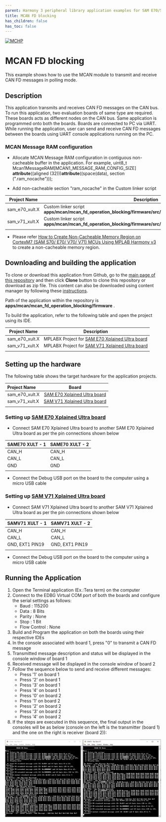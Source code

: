 ```yaml
---
parent: Harmony 3 peripheral library application examples for SAM E70/S70/V70/V71 family
title: MCAN FD blocking 
has_children: false
has_toc: false
---
```


[![MCHP](https://www.microchip.com/ResourcePackages/Microchip/assets/dist/images/logo.png)](https://www.microchip.com)

# MCAN FD blocking

This example shows how to use the MCAN module to transmit and receive CAN FD messages in polling mode.

## Description

This application transmits and receives CAN FD messages on the CAN bus. To run this application, two evaluation boards of same type are required. These boards acts as different nodes on the CAN bus. Same application is programmed onto both the boards. Boards are connected to PC via UART. While running the application, user can send and receive CAN FD messages between the boards using UART console applications running on the PC.

### MCAN Message RAM configuration
- Allocate MCAN Message RAM configuration in contiguous non-cacheable buffer in the application.
  For example, uint8_t Mcan1MessageRAM[MCAN1_MESSAGE_RAM_CONFIG_SIZE] __attribute__((aligned (32)))__attribute__((space(data), section (".ram_nocache"))); 

- Add non-cacheable section "ram_nocache" in the Custom linker script

| Project Name      | Description                                    |
| ----------------- | ---------------------------------------------- |
| sam_e70_xult.X    | Custom linker script **apps/mcan/mcan_fd_operation_blocking/firmware/src/config/sam_e70_xult/ATSAME70Q21B.ld** |
| sam_v71_xult.X    | Custom linker script **apps/mcan/mcan_fd_operation_blocking/firmware/src/config/sam_v71_xult/ATSAMV71Q21B.ld** |
|||

- Please refer [How to Create Non-Cacheable Memory Region on CortexM7 (SAM S70/ E70/ V70/ V71) MCUs Using MPLAB Harmony
v3](http://ww1.microchip.com/downloads/en/DeviceDoc/How_to_Create_Non-Cacheabl_%20Memory_Region_on_Cortex-M7_(SAME70)_MCU_Using_MPLAB_Harmonyv3_DS90003260A.pdf) to create a non-cacheable memory region.

## Downloading and building the application

To clone or download this application from Github, go to the [main page of this repository](https://github.com/Microchip-MPLAB-Harmony/csp_apps_sam_e70_s70_v70_v71) and then click **Clone** button to clone this repository or download as zip file.
This content can also be downloaded using content manager by following these [instructions](https://github.com/Microchip-MPLAB-Harmony/contentmanager/wiki).

Path of the application within the repository is **apps/mcan/mcan_fd_operation_blocking/firmware** .

To build the application, refer to the following table and open the project using its IDE.

| Project Name      | Description                                    |
| ----------------- | ---------------------------------------------- |
| sam_e70_xult.X    | MPLABX Project for [SAM E70 Xplained Ultra board](https://www.microchip.com/DevelopmentTools/ProductDetails/PartNO/DM320113)|
| sam_v71_xult.X    | MPLABX Project for  [SAM V71 Xplained Ultra board](https://www.microchip.com/developmenttools/ProductDetails/atsamv71-xult)|
|||

## Setting up the hardware

The following table shows the target hardware for the application projects.

| Project Name| Board|
|:---------|:---------:|
|sam_e70_xult.X | [SAM E70 Xplained Ultra board](https://www.microchip.com/DevelopmentTools/ProductDetails/PartNO/DM320113)|
|sam_v71_xult.X | [SAM V71 Xplained Ultra board](https://www.microchip.com/developmenttools/ProductDetails/atsamv71-xult)|
|||

### Setting up [SAM E70 Xplained Ultra board](https://www.microchip.com/DevelopmentTools/ProductDetails/PartNO/DM320113)

- Connect SAM E70 Xplained Ultra board to another SAM E70 Xplained Ultra board as per the pin connections shown below

| SAME70 XULT - 1   | SAME70 XULT - 2    |
| ----------------- | ------------------ |
| CAN_H             | CAN_H              |
| CAN_L             | CAN_L              |
| GND               | GND                |
|||

- Connect the Debug USB port on the board to the computer using a micro USB cable

### Setting up [SAM V71 Xplained Ultra board](https://www.microchip.com/developmenttools/ProductDetails/atsamv71-xult)

- Connect SAM V71 Xplained Ultra board to another SAM V71 Xplained Ultra board as per the pin connections shown below

| SAMV71 XULT - 1   | SAMV71 XULT - 2    |
| ----------------- | ------------------ |
| CAN_H             | CAN_H              |
| CAN_L             | CAN_L              |
| GND, EXT1 PIN19   | GND, EXT1 PIN19    |
|||

- Connect the Debug USB port on the board to the computer using a micro USB cable

## Running the Application

1. Open the Terminal application (Ex.:Tera term) on the computer
2. Connect to the EDBG Virtual COM port of both the boards and configure the serial settings as follows:
    - Baud : 115200
    - Data : 8 Bits
    - Parity : None
    - Stop : 1 Bit
    - Flow Control : None
3. Build and Program the application on both the boards using their respective IDEs
4. In the console associated with board 1, press "0" to transmit a CAN FD message
5. Transmitted message description and status will be displayed in the console window of board 1
6. Received message will be displayed in the console window of board 2
7. Follow the sequence below to send and receive different messages:
    - Press '1' on board 1
    - Press '2' on board 1
    - Press '3' on board 1
    - Press '4' on board 1
    - Press '0' on board 2
    - Press '1' on board 2
    - Press '2' on board 2
    - Press '3' on board 2
    - Press '4' on board 2
8. If the steps are executed in this sequence, the final output in the consoles will be as below (console on the left is the transmitter (board 1) and the one on the right is receiver (board 2)):

  ![output](images/output_mcan_fd_operation_blocking.png)
